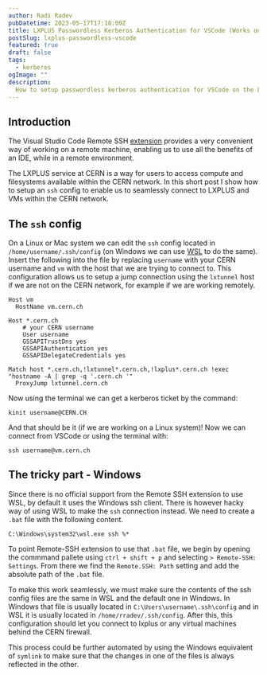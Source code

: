 ```yaml
---
author: Radi Radev
pubDatetime: 2023-05-17T17:18:00Z
title: LXPLUS Passwordless Kerberos Authentication for VSCode (Works on Windows too)
postSlug: lxplus-passwordless-vscode
featured: true
draft: false
tags:
  - kerberos
ogImage: ""
description:
  How to setup passwordless kerberos authentication for VSCode on the LXPLUS service at CERN and how to make it work on Windows.
---
```


## Introduction

The Visual Studio Code Remote SSH [extension](https://code.visualstudio.com/docs/remote/ssh) provides a very convenient way of working on a remote machine, enabling us to use all the benefits of an IDE, while in a remote environment. 

The LXPLUS service at CERN is a way for users to access compute and filesystems available within the CERN network. In this short post I show how to setup an `ssh` config to enable us to seamlessly connect to LXPLUS and VMs within the CERN network.



## The `ssh` config
On a Linux or Mac system we can edit the `ssh` config located in `/home/username/.ssh/config` (on Windows we can use [WSL](https://learn.microsoft.com/en-us/windows/wsl/install) to do the same). Insert the following into the file by replacing `username` with your CERN username and `vm` with the host that we are trying to connect to. This configuration allows us to setup a jump connection using the `lxtunnel` host if we are not on the CERN network, for example if we are working remotely.

```
Host vm
  HostName vm.cern.ch

Host *.cern.ch
    # your CERN username
    User username
    GSSAPITrustDns yes
    GSSAPIAuthentication yes
    GSSAPIDelegateCredentials yes

Match host *.cern.ch,!lxtunnel*.cern.ch,!lxplus*.cern.ch !exec "hostname -A | grep -q '.cern.ch '"
  ProxyJump lxtunnel.cern.ch 
```

Now using the terminal we can get a kerberos ticket by the command: 

```
kinit username@CERN.CH
```

And that should be it (if we are working on a Linux system)! Now we can connect from VSCode or using the terminal with:

```
ssh username@vm.cern.ch 
```

## The tricky part - Windows

Since there is no official support from the Remote SSH extension to use WSL, by default it uses the Windows ssh client. There is however hacky way of using WSL to make the `ssh` connection instead. We need to create a `.bat` file with the following content. 

```
C:\Windows\system32\wsl.exe ssh %*
```

To point Remote-SSH extension to use that `.bat` file, we begin by opening the commmand pallete using `ctrl + shift + p` and selecting `> Remote-SSH: Settings`. From there we find the `Remote.SSH: Path` setting and add the absolute path of the `.bat` file. 

To make this work seamlessly, we must make sure the contents of the ssh config files are the same in WSL and the default one in Windows. In Windows that file is usually located in `C:\Users\username\.ssh\config` and in WSL it is usually located in `/home/rradev/.ssh/config`. After this, this configuration should let you connect to lxplus or any virtual machines behind the CERN firewall.

This process could be further automated by using the Windows equivalent of `symlink` to make sure that the changes in one of the files is always reflected in the other.